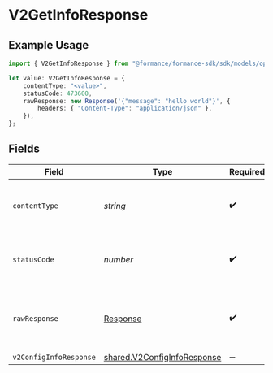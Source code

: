 # V2GetInfoResponse

## Example Usage

```typescript
import { V2GetInfoResponse } from "@formance/formance-sdk/sdk/models/operations";

let value: V2GetInfoResponse = {
    contentType: "<value>",
    statusCode: 473600,
    rawResponse: new Response('{"message": "hello world"}', {
        headers: { "Content-Type": "application/json" },
    }),
};
```

## Fields

| Field                                                                             | Type                                                                              | Required                                                                          | Description                                                                       |
| --------------------------------------------------------------------------------- | --------------------------------------------------------------------------------- | --------------------------------------------------------------------------------- | --------------------------------------------------------------------------------- |
| `contentType`                                                                     | *string*                                                                          | :heavy_check_mark:                                                                | HTTP response content type for this operation                                     |
| `statusCode`                                                                      | *number*                                                                          | :heavy_check_mark:                                                                | HTTP response status code for this operation                                      |
| `rawResponse`                                                                     | [Response](https://developer.mozilla.org/en-US/docs/Web/API/Response)             | :heavy_check_mark:                                                                | Raw HTTP response; suitable for custom response parsing                           |
| `v2ConfigInfoResponse`                                                            | [shared.V2ConfigInfoResponse](../../../sdk/models/shared/v2configinforesponse.md) | :heavy_minus_sign:                                                                | OK                                                                                |